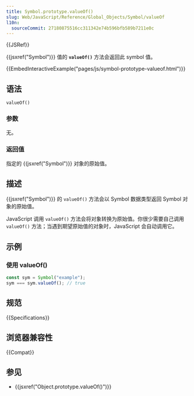 ```yaml
---
title: Symbol.prototype.valueOf()
slug: Web/JavaScript/Reference/Global_Objects/Symbol/valueOf
l10n:
  sourceCommit: 27180875516cc311342e74b596bfb589b7211e0c
---
```


{{JSRef}}

{{jsxref("Symbol")}} 值的 **`valueOf()`** 方法会返回此 symbol 值。

{{EmbedInteractiveExample("pages/js/symbol-prototype-valueof.html")}}

## 语法

```js-nolint
valueOf()
```

### 参数

无。

### 返回值

指定的 {{jsxref("Symbol")}} 对象的原始值。

## 描述

{{jsxref("Symbol")}} 的 `valueOf()` 方法会以 Symbol 数据类型返回 Symbol 对象的原始值。

JavaScript 调用 `valueOf()` 方法会将对象转换为原始值。你很少需要自己调用 `valueOf()` 方法；当遇到期望原始值的对象时，JavaScript 会自动调用它。

## 示例

### 使用 valueOf()

```js
const sym = Symbol("example");
sym === sym.valueOf(); // true
```

## 规范

{{Specifications}}

## 浏览器兼容性

{{Compat}}

## 参见

- {{jsxref("Object.prototype.valueOf()")}}
